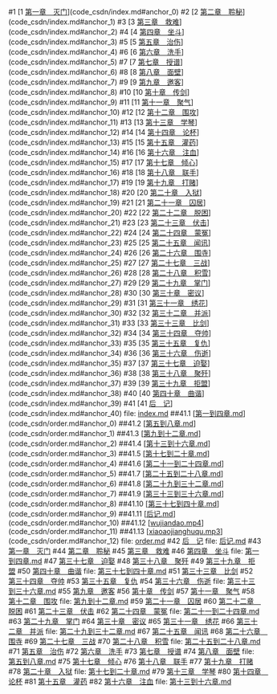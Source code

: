 #1 [1 [ 第一章　灭门](第一到四章.md#anchor_0)](code_csdn/index.md#anchor_0)
#2 [2 [ 第二章　聆秘](第一到四章.md#anchor_1)](code_csdn/index.md#anchor_1)
#3 [3 [ 第三章　救难](第一到四章.md#anchor_2)](code_csdn/index.md#anchor_2)
#4 [4 [ 第四章　坐斗](第一到四章.md#anchor_3)](code_csdn/index.md#anchor_3)
#5 [5 [ 第五章　治伤](第五到八章.md#anchor_0)](code_csdn/index.md#anchor_4)
#6 [6 [ 第六章　洗手](第五到八章.md#anchor_1)](code_csdn/index.md#anchor_5)
#7 [7 [ 第七章　授谱](第五到八章.md#anchor_2)](code_csdn/index.md#anchor_6)
#8 [8 [ 第八章　面壁](第五到八章.md#anchor_3)](code_csdn/index.md#anchor_7)
#9 [9 [ 第九章　邀客](第九到十二章.md#anchor_0)](code_csdn/index.md#anchor_8)
#10 [10 [ 第十章　传剑](第九到十二章.md#anchor_1)](code_csdn/index.md#anchor_9)
#11 [11 [ 第十一章　聚气](第九到十二章.md#anchor_2)](code_csdn/index.md#anchor_10)
#12 [12 [ 第十二章　围攻](第九到十二章.md#anchor_3)](code_csdn/index.md#anchor_11)
#13 [13 [ 第十三章　学琴](第十三到十六章.md#anchor_0)](code_csdn/index.md#anchor_12)
#14 [14 [ 第十四章　论杯](第十三到十六章.md#anchor_1)](code_csdn/index.md#anchor_13)
#15 [15 [ 第十五章　灌药](第十三到十六章.md#anchor_2)](code_csdn/index.md#anchor_14)
#16 [16 [ 第十六章　注血](第十三到十六章.md#anchor_3)](code_csdn/index.md#anchor_15)
#17 [17 [ 第十七章　倾心](第十七到二十章.md#anchor_0)](code_csdn/index.md#anchor_16)
#18 [18 [ 第十八章　联手](第十七到二十章.md#anchor_1)](code_csdn/index.md#anchor_17)
#19 [19 [ 第十九章　打赌](第十七到二十章.md#anchor_2)](code_csdn/index.md#anchor_18)
#20 [20 [ 第二十章　入狱](第十七到二十章.md#anchor_3)](code_csdn/index.md#anchor_19)
#21 [21 [ 第二十一章　囚居](第二十一到二十四章.md#anchor_0)](code_csdn/index.md#anchor_20)
#22 [22 [ 第二十二章　脱困](第二十一到二十四章.md#anchor_1)](code_csdn/index.md#anchor_21)
#23 [23 [ 第二十三章　伏击](第二十一到二十四章.md#anchor_2)](code_csdn/index.md#anchor_22)
#24 [24 [ 第二十四章　蒙冤](第二十一到二十四章.md#anchor_3)](code_csdn/index.md#anchor_23)
#25 [25 [ 第二十五章　闻讯](第二十五到二十八章.md#anchor_0)](code_csdn/index.md#anchor_24)
#26 [26 [ 第二十六章　围寺](第二十五到二十八章.md#anchor_1)](code_csdn/index.md#anchor_25)
#27 [27 [ 第二十七章　三战](第二十五到二十八章.md#anchor_2)](code_csdn/index.md#anchor_26)
#28 [28 [ 第二十八章　积雪](第二十五到二十八章.md#anchor_3)](code_csdn/index.md#anchor_27)
#29 [29 [ 第二十九章　掌门](第二十九到三十二章.md#anchor_0)](code_csdn/index.md#anchor_28)
#30 [30 [ 第三十章　密议](第二十九到三十二章.md#anchor_1)](code_csdn/index.md#anchor_29)
#31 [31 [ 第三十一章　绣花](第二十九到三十二章.md#anchor_2)](code_csdn/index.md#anchor_30)
#32 [32 [ 第三十二章　并派](第二十九到三十二章.md#anchor_3)](code_csdn/index.md#anchor_31)
#33 [33 [ 第三十三章　比剑](第三十三到三十六章.md#anchor_0)](code_csdn/index.md#anchor_32)
#34 [34 [ 第三十四章　夺帅](第三十三到三十六章.md#anchor_1)](code_csdn/index.md#anchor_33)
#35 [35 [ 第三十五章　复仇](第三十三到三十六章.md#anchor_2)](code_csdn/index.md#anchor_34)
#36 [36 [ 第三十六章　伤逝](第三十三到三十六章.md#anchor_3)](code_csdn/index.md#anchor_35)
#37 [37 [ 第三十七章　迫娶](第三十七到四十章.md#anchor_0)](code_csdn/index.md#anchor_36)
#38 [38 [ 第三十八章　聚歼](第三十七到四十章.md#anchor_1)](code_csdn/index.md#anchor_37)
#39 [39 [ 第三十九章　拒盟](第三十七到四十章.md#anchor_2)](code_csdn/index.md#anchor_38)
#40 [40 [ 第四十章　曲谐](第三十七到四十章.md#anchor_3)](code_csdn/index.md#anchor_39)
#41 [41 [ 后　记](后记.md#anchor_0)](code_csdn/index.md#anchor_40)
file: [index.md](code_csdn/index.md)
##41.1 [[第一到四章.md](第一到四章.md)](code_csdn/order.md#anchor_0)
##41.2 [[第五到八章.md](第五到八章.md)](code_csdn/order.md#anchor_1)
##41.3 [[第九到十二章.md](第九到十二章.md)](code_csdn/order.md#anchor_2)
##41.4 [[第十三到十六章.md](第十三到十六章.md)](code_csdn/order.md#anchor_3)
##41.5 [[第十七到二十章.md](第十七到二十章.md)](code_csdn/order.md#anchor_4)
##41.6 [[第二十一到二十四章.md](第二十一到二十四章.md)](code_csdn/order.md#anchor_5)
##41.7 [[第二十五到二十八章.md](第二十五到二十八章.md)](code_csdn/order.md#anchor_6)
##41.8 [[第二十九到三十二章.md](第二十九到三十二章.md)](code_csdn/order.md#anchor_7)
##41.9 [[第三十三到三十六章.md](第三十三到三十六章.md)](code_csdn/order.md#anchor_8)
##41.10 [[第三十七到四十章.md](第三十七到四十章.md)](code_csdn/order.md#anchor_9)
##41.11 [[后记.md](后记.md)](code_csdn/order.md#anchor_10)
##41.12 [[wujiandao.mp4](wujiandao.mp4)](code_csdn/order.md#anchor_11)
##41.13 [[xiaoaojianghuqu.mp3](xiaoaojianghuqu.mp3)](code_csdn/order.md#anchor_12)
file: [order.md](code_csdn/order.md)
#42 [ 后　记](后记.md#anchor_0)
file: [后记.md](后记.md)
#43 [ 第一章　灭门](第一到四章.md#anchor_0)
#44 [ 第二章　聆秘](第一到四章.md#anchor_1)
#45 [ 第三章　救难](第一到四章.md#anchor_2)
#46 [ 第四章　坐斗](第一到四章.md#anchor_3)
file: [第一到四章.md](第一到四章.md)
#47 [ 第三十七章　迫娶](第三十七到四十章.md#anchor_0)
#48 [ 第三十八章　聚歼](第三十七到四十章.md#anchor_1)
#49 [ 第三十九章　拒盟](第三十七到四十章.md#anchor_2)
#50 [ 第四十章　曲谐](第三十七到四十章.md#anchor_3)
file: [第三十七到四十章.md](第三十七到四十章.md)
#51 [ 第三十三章　比剑](第三十三到三十六章.md#anchor_0)
#52 [ 第三十四章　夺帅](第三十三到三十六章.md#anchor_1)
#53 [ 第三十五章　复仇](第三十三到三十六章.md#anchor_2)
#54 [ 第三十六章　伤逝](第三十三到三十六章.md#anchor_3)
file: [第三十三到三十六章.md](第三十三到三十六章.md)
#55 [ 第九章　邀客](第九到十二章.md#anchor_0)
#56 [ 第十章　传剑](第九到十二章.md#anchor_1)
#57 [ 第十一章　聚气](第九到十二章.md#anchor_2)
#58 [ 第十二章　围攻](第九到十二章.md#anchor_3)
file: [第九到十二章.md](第九到十二章.md)
#59 [ 第二十一章　囚居](第二十一到二十四章.md#anchor_0)
#60 [ 第二十二章　脱困](第二十一到二十四章.md#anchor_1)
#61 [ 第二十三章　伏击](第二十一到二十四章.md#anchor_2)
#62 [ 第二十四章　蒙冤](第二十一到二十四章.md#anchor_3)
file: [第二十一到二十四章.md](第二十一到二十四章.md)
#63 [ 第二十九章　掌门](第二十九到三十二章.md#anchor_0)
#64 [ 第三十章　密议](第二十九到三十二章.md#anchor_1)
#65 [ 第三十一章　绣花](第二十九到三十二章.md#anchor_2)
#66 [ 第三十二章　并派](第二十九到三十二章.md#anchor_3)
file: [第二十九到三十二章.md](第二十九到三十二章.md)
#67 [ 第二十五章　闻讯](第二十五到二十八章.md#anchor_0)
#68 [ 第二十六章　围寺](第二十五到二十八章.md#anchor_1)
#69 [ 第二十七章　三战](第二十五到二十八章.md#anchor_2)
#70 [ 第二十八章　积雪](第二十五到二十八章.md#anchor_3)
file: [第二十五到二十八章.md](第二十五到二十八章.md)
#71 [ 第五章　治伤](第五到八章.md#anchor_0)
#72 [ 第六章　洗手](第五到八章.md#anchor_1)
#73 [ 第七章　授谱](第五到八章.md#anchor_2)
#74 [ 第八章　面壁](第五到八章.md#anchor_3)
file: [第五到八章.md](第五到八章.md)
#75 [ 第十七章　倾心](第十七到二十章.md#anchor_0)
#76 [ 第十八章　联手](第十七到二十章.md#anchor_1)
#77 [ 第十九章　打赌](第十七到二十章.md#anchor_2)
#78 [ 第二十章　入狱](第十七到二十章.md#anchor_3)
file: [第十七到二十章.md](第十七到二十章.md)
#79 [ 第十三章　学琴](第十三到十六章.md#anchor_0)
#80 [ 第十四章　论杯](第十三到十六章.md#anchor_1)
#81 [ 第十五章　灌药](第十三到十六章.md#anchor_2)
#82 [ 第十六章　注血](第十三到十六章.md#anchor_3)
file: [第十三到十六章.md](第十三到十六章.md)